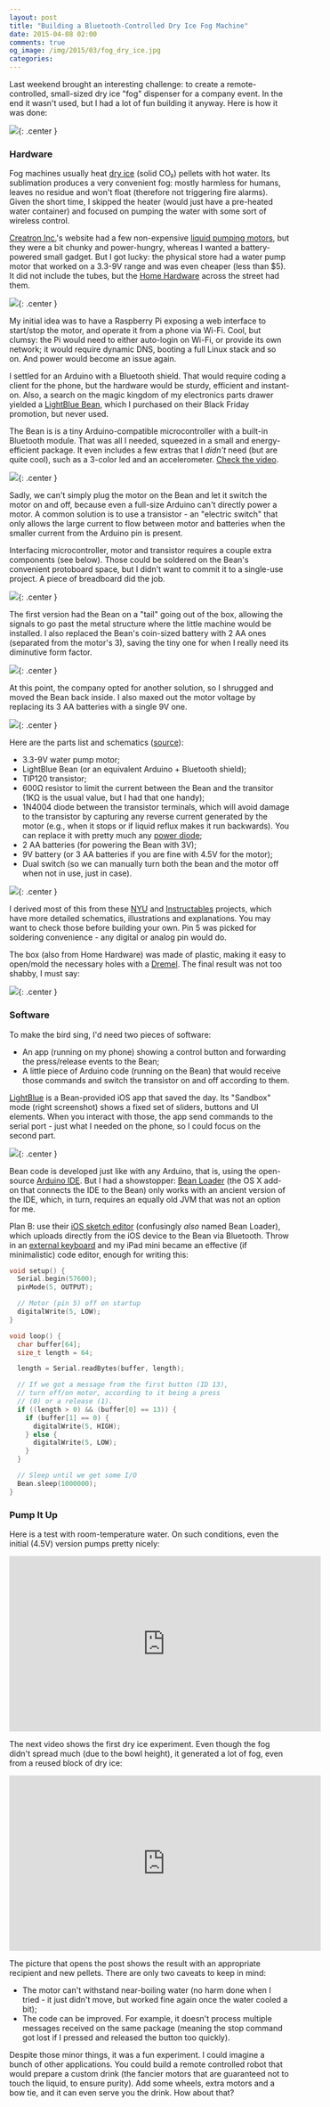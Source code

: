 ```yaml
---
layout: post
title: "Building a Bluetooth-Controlled Dry Ice Fog Machine"
date: 2015-04-08 02:00
comments: true
og_image: /img/2015/03/fog_dry_ice.jpg
categories:
---
```


Last weekend brought an interesting challenge: to create a remote-controlled, small-sized dry ice "fog" dispenser for a company event. In the end it wasn't used, but I had a lot of fun building it anyway. Here is how it was done:

![](/img/2015/03/fog_dry_ice.jpg){: .center }

<!--more-->

### Hardware

Fog machines usually heat [dry ice][8] (solid CO₂) pellets with hot water. Its sublimation produces a very convenient fog: mostly harmless for humans, leaves no residue and won't float (therefore not triggering fire alarms). Given the short time, I skipped the heater (would just have a pre-heated water container) and focused on pumping the water with some sort of wireless control.

[Creatron Inc.][1]'s website had a few non-expensive [liquid pumping motors][2], but they were a bit chunky and power-hungry, whereas I wanted a battery-powered small gadget. But I got lucky: the physical store had a water pump motor that worked on a 3.3-9V range and was even cheaper (less than $5). It did not include the tubes, but the [Home Hardware][3] across the street had them.

![](/img/2015/03/fog_motor.jpg){: .center }

My initial idea was to have a Raspberry Pi exposing a web interface to start/stop the motor, and operate it from a phone via Wi-Fi. Cool, but clumsy: the Pi would need to either auto-login on Wi-Fi, or provide its own network; it would require dynamic DNS, booting a full Linux stack and so on. And power would become an issue again.

I settled for an Arduino with a Bluetooth shield. That would require coding a client for the phone, but the hardware would be sturdy, efficient and instant-on. Also, a search on the magic kingdom of my electronics parts drawer yielded a [LightBlue Bean][4], which I purchased on their Black Friday promotion, but never used.

The Bean is is a tiny Arduino-compatible microcontroller with a built-in Bluetooth module. That was all I needed, squeezed in a small and energy-efficient package. It even includes a few extras that I *didn't* need (but are quite cool), such as a 3-color led and an accelerometer. [Check the video][13].

![](/img/2015/03/fog_bluetooth.jpg){: .center }

Sadly, we can't simply plug the motor on the Bean and let it switch the motor on and off, because even a full-size Arduino can't directly power a motor. A common solution is to use a transistor - an "electric switch" that only allows the large current to flow between motor and batteries when the smaller current from the Arduino pin is present.

Interfacing microcontroller, motor and transistor requires a couple extra components (see below). Those could be soldered on the Bean's convenient protoboard space, but I didn't want to commit it to a single-use project. A piece of breadboard did the job.

![](/img/2015/03/fog_circuit.jpg){: .center }

The first version had the Bean on a "tail" going out of the box, allowing the signals to go past the metal structure where the little machine would be installed. I also replaced the Bean's coin-sized battery with 2 AA ones (separated from the motor's 3), saving the tiny one for when I really need its diminutive form factor.

![](/img/2015/03/fog_external_bt.jpg){: .center }

At this point, the company opted for another solution, so I shrugged and moved the Bean back inside. I also maxed out the motor voltage by replacing its 3 AA batteries with a single 9V one.

![](/img/2015/03/fog_internal_bt.jpg){: .center }

Here are the parts list and schematics ([source][15]):

- 3.3-9V water pump motor;
- LightBlue Bean (or an equivalent Arduino + Bluetooth shield);
- TIP120 transistor;
- 600Ω resistor to limit the current between the Bean and the transitor (1KΩ is the usual value, but I had that one handy);
- 1N4004 diode between the transistor terminals, which will avoid damage to the transistor by capturing any reverse current generated by the motor (e.g., when it stops or if liquid reflux makes it run backwards). You can replace it with pretty much any [power diode][14];
- 2 AA batteries (for powering the Bean with 3V);
- 9V battery (or 3 AA batteries if you are fine with 4.5V for the motor);
- Dual switch (so we can manually turn both the bean and the motor off when not in use, just in case).

![](/img/2015/03/fog_schematics.png){: .center }

I derived most of this from these [NYU][5] and [Instructables][6] projects, which have more detailed schematics, illustrations and explanations. You may want to check those before building your own. Pin 5 was picked for soldering convenience - any digital or analog pin would do.

The box (also from Home Hardware) was made of plastic, making it easy to open/mold the necessary holes with a [Dremel][7]. The final result was not too shabby, I must say:

![](/img/2015/03/fog_final_box.jpg){: .center }

### Software

To make the bird sing, I'd need two pieces of software:

- An app (running on my phone) showing a control button and forwarding the press/release events to the Bean;
- A little piece of Arduino code (running on the Bean) that would receive those commands and switch the transistor on and off according to them.

[LightBlue][11] is a Bean-provided iOS app that saved the day. Its "Sandbox" mode (right screenshot) shows a fixed set of sliders, buttons and UI elements. When you interact with those, the app send commands to the serial port - just what I needed on the phone, so I could focus on the second part.

![](/img/2015/03/fog_sandbox.png){: .center }

Bean code is developed just like with any Arduino, that is, using the open-source [Arduino IDE][12]. But I had a showstopper: [Bean Loader][9] (the OS X add-on that connects the IDE to the Bean) only works with an ancient version of the IDE, which, in turn, requires an equally old JVM that was not an option for me.

Plan B: use their [iOS sketch editor][9] (confusingly *also* named Bean Loader), which uploads directly from the iOS device to the Bean via Bluetooth. Throw in an [external keyboard][10] and my iPad mini became an effective (if minimalistic) code editor, enough for writing this:

```c
void setup() {
  Serial.begin(57600);
  pinMode(5, OUTPUT);

  // Motor (pin 5) off on startup
  digitalWrite(5, LOW);
}

void loop() {
  char buffer[64];
  size_t length = 64;

  length = Serial.readBytes(buffer, length);

  // If we got a message from the first button (ID 13),
  // turn off/on motor, according to it being a press
  // (0) or a release (1).
  if ((length > 0) && (buffer[0] == 13)) {
    if (buffer[1] == 0) {
      digitalWrite(5, HIGH);
    } else {
      digitalWrite(5, LOW);
    }
  }

  // Sleep until we get some I/O
  Bean.sleep(1000000);
}
```

### Pump It Up

Here is a test with room-temperature water. On such conditions, even the initial (4.5V) version pumps pretty nicely:

<center><iframe width="560" height="315" src="https://www.youtube.com/embed/ZmdWFTBhY_s" frameborder="0" allowfullscreen></iframe></center>

The next video shows the first dry ice experiment. Even though the fog didn't spread much (due to the bowl height), it generated a lot of fog, even from a reused block of dry ice:

<center><iframe width="560" height="315" src="https://www.youtube.com/embed/EyM7SH8aCSE" frameborder="0" allowfullscreen></iframe></center>

The picture that opens the post shows the result with an appropriate recipient and new pellets. There are only two caveats to keep in mind:

- The motor can't withstand near-boiling water (no harm done when I tried - it just didn't move, but worked fine again once the water cooled a bit);
- The code can be improved. For example, it doesn't process multiple messages received on the same package (meaning the stop command got lost if I pressed and released the button too quickly).

Despite those minor things, it was a fun experiment. I could imagine a bunch of other applications. You could build a remote controlled robot that would prepare a custom drink (the fancier motors that are guaranteed not to touch the liquid, to ensure purity). Add some wheels, extra motors and a bow tie, and it can even serve you the drink. How about that?

[1]: https://www.creatroninc.com/
[2]: https://www.creatroninc.com/category/motor-cnc-robotic/dc-motor/dc-pump
[3]: http://www.homehardware.ca/en/dealer-microsites/1381-7/contact-information.htm
[4]: https://punchthrough.com/bean/
[5]: https://itp.nyu.edu/physcomp/labs/motors-and-transistors/using-a-transistor-to-control-high-current-loads-with-an-arduino/#Connect_a_transistor_to_the_microcontroller
[6]: http://www.instructables.com/id/Use-Arduino-with-TIP120-transistor-to-control-moto/
[7]: http://www.dremel.com/en-ca/Tools/Pages/ToolDetail.aspx?pid=4000#.VSNo60ZrVf0
[8]: http://en.wikipedia.org/wiki/Dry_ice
[9]: https://punchthrough.com/bean/getting-started-osx/
[10]: http://www.logitech.com/en-ca/product/ultrathin-keyboard-folio-for-ipad-mini
[11]: https://itunes.apple.com/us/app/lightblue-bluetooth-low-energy/id557428110?mt=8
[12]: http://arduino.cc/en/main/software
[13]: https://vimeo.com/80058454
[14]: https://learn.sparkfun.com/tutorials/diodes
[15]: http://www.digikey.ca/schemeit/#1i4q
